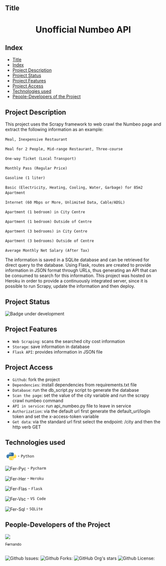 ## Title

<h1 align="center"> Unofficial Numbeo API </h1>

## Index

* [Title](#title)
* [Index](#index)
* [Project Description](#project-description)
* [Project Status](#project-status)
* [Project Features](#project-features)
* [Project Access](#project-access)
* [Technologies used](#technologies-used)
* [People-Developers of the Project](#people-developers-of-the-project)

## Project Description

This project uses the Scrapy framework to web crawl the Numbeo page and extract the following information as an example:

`Meal, Inexpensive Restaurant`	

`Meal for 2 People, Mid-range Restaurant, Three-course`

`One-way Ticket (Local Transport)`

`Monthly Pass (Regular Price)`

`Gasoline (1 liter)`

`Basic (Electricity, Heating, Cooling, Water, Garbage) for 85m2 Apartment`

`Internet (60 Mbps or More, Unlimited Data, Cable/ADSL)`	

`Apartment (1 bedroom) in City Centre`

`Apartment (1 bedroom) Outside of Centre`

`Apartment (3 bedrooms) in City Centre`

`Apartment (3 bedrooms) Outside of Centre`

`Average Monthly Net Salary (After Tax)`

The information is saved in a SQLite database and can be retrieved for direct query to the database. Using Flask, routes are created to provide information in JSON format through URLs, thus generating an API that can be consumed to search for this information. This project was hosted on Heroku in order to provide a continuously integrated server, since it is possible to run Scrapy, update the information and then deploy.


## Project Status
![Badge under development](http://img.shields.io/static/v1?label=STATUS&message=UNDER%20DEVELOPMENT&color=GREEN&style=for-the-badge)

## Project Features

- `Web Scraping`: scans the searched city cost information
- `Storage`: save information in database
- `Flask API`: provides information in JSON file

## Project Access

- `Github`: fork the project
- `Dependencies`: install dependencies from requirements.txt file
- `Database`: run the db_script.py script to generate the database
- `Scan the page`: set the value of the city variable and run the scrapy crawl numbeo command
- `API in service`: run api_numbeo.py file to leave in service
- `Authorization`: via the default url first generate the default_url/login token and set the x-access-token variable
- `Get data`: via the standard url first select the endpoint: /city and then the http verb GET

## Technologies used


  <img align="center" alt="Fer-Python" height="30" width="40" src="https://raw.githubusercontent.com/devicons/devicon/master/icons/python/python-original.svg">- `Python`
  
  <img align="center" alt="Fer-Pyc" height="30" width="40"   src="https://cdn.jsdelivr.net/gh/devicons/devicon/icons/pycharm/pycharm-original.svg" /> - `Pycharm`
  
  <img align="center" alt="Fer-Her" height="30" width="40"   src="https://cdn.jsdelivr.net/gh/devicons/devicon/icons/heroku/heroku-original.svg" /> - `Heroku` 
  
  <img align="center" alt="Fer-Flas" height="30" width="40"  src="https://cdn.jsdelivr.net/gh/devicons/devicon/icons/flask/flask-original.svg" /> - `Flask`
  
  <img align="center" alt="Fer-Vsc" height="30" width="40"   src="https://cdn.jsdelivr.net/gh/devicons/devicon/icons/vscode/vscode-original-wordmark.svg" /> - `VS Code`
  
  <img align="center" alt="Fer-Sql" height="30" width="40"   src="https://cdn.jsdelivr.net/gh/devicons/devicon/icons/sqlite/sqlite-original.svg" /> - `SQLite`

## People-Developers of the Project
[<img src="https://github.com/Phernando82.png?size=460" width=115><br><sub>Fernando</sub>](https://phernando82.github.io/portfolio/index.html) 
##
![Github Issues:](https://img.shields.io/github/issues/Phernando82/api_cost_of_living)
![Github Forks:](https://img.shields.io/github/forks/Phernando82/api_cost_of_living)
![GitHub Org's stars](https://img.shields.io/github/stars/Phernando82/api_cost_of_living)
![Github License:](https://img.shields.io/github/license/Phernando82/api_cost_of_living)

